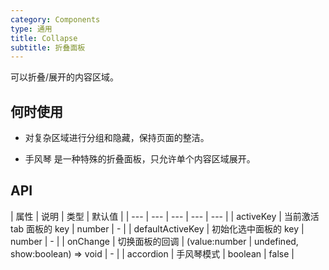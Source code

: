 ```yaml
---
category: Components
type: 通用
title: Collapse
subtitle: 折叠面板
---
```


可以折叠/展开的内容区域。

## 何时使用

- 对复杂区域进行分组和隐藏，保持页面的整洁。

- 手风琴 是一种特殊的折叠面板，只允许单个内容区域展开。

## API

| 属性 | 说明 | 类型 | 默认值 |
| --- | --- | --- | --- | --- |
| activeKey | 当前激活 tab 面板的 key | number | - |
| defaultActiveKey | 初始化选中面板的 key | number | - |
| onChange | 切换面板的回调 | (value:number \| undefined, show:boolean) => void | - |
| accordion | 手风琴模式 | boolean | false |
